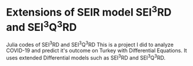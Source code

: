 # Extensions of SEIR model SEI<sup>3</sup>RD and SEI<sup>3</sup>Q<sup>3</sup>RD
Julia codes of SEI<sup>3</sup>RD and SEI<sup>3</sup>Q<sup>3</sup>RD
This is a project I did to analyze COVID-19 and predict it's outcome on Turkey with Differential Equations. It uses extended Differential models such as SEI<sup>3</sup>RD and SEI<sup>3</sup>Q<sup>3</sup>RD.
